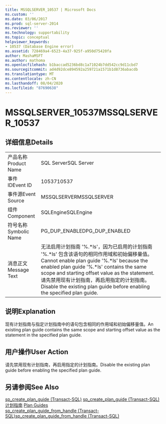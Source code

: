```yaml
---
title: MSSQLSERVER_10537 | Microsoft Docs
ms.custom: ''
ms.date: 03/06/2017
ms.prod: sql-server-2014
ms.reviewer: ''
ms.technology: supportability
ms.topic: conceptual
helpviewer_keywords:
- 10537 (Database Engine error)
ms.assetid: 728469a4-6523-4a37-925f-a950d75420fa
author: MashaMSFT
ms.author: mathoma
ms.openlocfilehash: b1baccad5236bd8c1a71024b7dd542cc9d11cbd7
ms.sourcegitcommit: ad4d92dce894592a259721a1571b1d8736abacdb
ms.translationtype: MT
ms.contentlocale: zh-CN
ms.lasthandoff: 08/04/2020
ms.locfileid: "87690638"
---
```

# <a name="mssqlserver_10537"></a><span data-ttu-id="6ffe1-102">MSSQLSERVER_10537</span><span class="sxs-lookup"><span data-stu-id="6ffe1-102">MSSQLSERVER_10537</span></span>
    
## <a name="details"></a><span data-ttu-id="6ffe1-103">详细信息</span><span class="sxs-lookup"><span data-stu-id="6ffe1-103">Details</span></span>  
  
|||  
|-|-|  
|<span data-ttu-id="6ffe1-104">产品名称</span><span class="sxs-lookup"><span data-stu-id="6ffe1-104">Product Name</span></span>|<span data-ttu-id="6ffe1-105">SQL Server</span><span class="sxs-lookup"><span data-stu-id="6ffe1-105">SQL Server</span></span>|  
|<span data-ttu-id="6ffe1-106">事件 ID</span><span class="sxs-lookup"><span data-stu-id="6ffe1-106">Event ID</span></span>|<span data-ttu-id="6ffe1-107">10537</span><span class="sxs-lookup"><span data-stu-id="6ffe1-107">10537</span></span>|  
|<span data-ttu-id="6ffe1-108">事件源</span><span class="sxs-lookup"><span data-stu-id="6ffe1-108">Event Source</span></span>|<span data-ttu-id="6ffe1-109">MSSQLSERVER</span><span class="sxs-lookup"><span data-stu-id="6ffe1-109">MSSQLSERVER</span></span>|  
|<span data-ttu-id="6ffe1-110">组件</span><span class="sxs-lookup"><span data-stu-id="6ffe1-110">Component</span></span>|<span data-ttu-id="6ffe1-111">SQLEngine</span><span class="sxs-lookup"><span data-stu-id="6ffe1-111">SQLEngine</span></span>|  
|<span data-ttu-id="6ffe1-112">符号名称</span><span class="sxs-lookup"><span data-stu-id="6ffe1-112">Symbolic Name</span></span>|<span data-ttu-id="6ffe1-113">PG_DUP_ENABLED</span><span class="sxs-lookup"><span data-stu-id="6ffe1-113">PG_DUP_ENABLED</span></span>|  
|<span data-ttu-id="6ffe1-114">消息正文</span><span class="sxs-lookup"><span data-stu-id="6ffe1-114">Message Text</span></span>|<span data-ttu-id="6ffe1-115">无法启用计划指南 '%.\*ls'，因为已启用的计划指南 '%.\*ls' 包含该语句的相同作用域和初始偏移量值。</span><span class="sxs-lookup"><span data-stu-id="6ffe1-115">Cannot enable plan guide '%.\*ls' because the enabled plan guide '%.\*ls' contains the same scope and starting offset value as the statement.</span></span> <span data-ttu-id="6ffe1-116">请先禁用现有计划指南，再启用指定的计划指南。</span><span class="sxs-lookup"><span data-stu-id="6ffe1-116">Disable the existing plan guide before enabling the specified plan guide.</span></span>|  
  
## <a name="explanation"></a><span data-ttu-id="6ffe1-117">说明</span><span class="sxs-lookup"><span data-stu-id="6ffe1-117">Explanation</span></span>  
 <span data-ttu-id="6ffe1-118">现有计划指南与指定计划指南中的语句包含相同的作用域和初始偏移量值。</span><span class="sxs-lookup"><span data-stu-id="6ffe1-118">An existing plan guide contains the same scope and starting offset value as the statement in the specified plan guide.</span></span>  
  
## <a name="user-action"></a><span data-ttu-id="6ffe1-119">用户操作</span><span class="sxs-lookup"><span data-stu-id="6ffe1-119">User Action</span></span>  
 <span data-ttu-id="6ffe1-120">请先禁用现有计划指南，再启用指定的计划指南。</span><span class="sxs-lookup"><span data-stu-id="6ffe1-120">Disable the existing plan guide before enabling the specified plan guide.</span></span>  
  
## <a name="see-also"></a><span data-ttu-id="6ffe1-121">另请参阅</span><span class="sxs-lookup"><span data-stu-id="6ffe1-121">See Also</span></span>  
 <span data-ttu-id="6ffe1-122">[sp_create_plan_guide (Transact-SQL)](/sql/relational-databases/system-stored-procedures/sp-create-plan-guide-transact-sql) </span><span class="sxs-lookup"><span data-stu-id="6ffe1-122">[sp_create_plan_guide &#40;Transact-SQL&#41;](/sql/relational-databases/system-stored-procedures/sp-create-plan-guide-transact-sql) </span></span>  
 <span data-ttu-id="6ffe1-123">[计划指南](../performance/plan-guides.md) </span><span class="sxs-lookup"><span data-stu-id="6ffe1-123">[Plan Guides](../performance/plan-guides.md) </span></span>  
 [<span data-ttu-id="6ffe1-124">sp_create_plan_guide_from_handle (Transact-SQL)</span><span class="sxs-lookup"><span data-stu-id="6ffe1-124">sp_create_plan_guide_from_handle &#40;Transact-SQL&#41;</span></span>](/sql/relational-databases/system-stored-procedures/sp-create-plan-guide-from-handle-transact-sql)  
  
  
